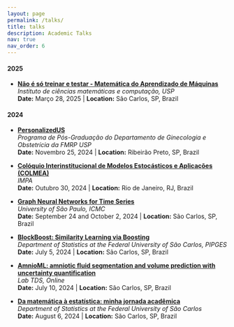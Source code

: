 ```yaml
---
layout: page
permalink: /talks/
title: talks
description: Academic Talks
nav: true
nav_order: 6
---
```

#### 2025
- **[Não é só treinar e testar - Matemática do Aprendizado de Máquinas](/talks/legais2025)**  
  _Instituto de ciências matemáticas e computação, USP_  
  **Date:** Março 28, 2025 | **Location:** São Carlos, SP, Brazil

#### 2024

- **[PersonalizedUS](/talks/personalizedus)**  
  _Programa de Pós-Graduação do Departamento de Ginecologia e Obstetrícia da FMRP USP_  
  **Date:** Novembro 25, 2024 | **Location:** Ribeirão Preto, SP, Brazil

- **[Colóquio Interinstitucional de Modelos Estocásticos e Aplicações (COLMEA)](/talks/colmea2024)**  
  _IMPA_  
  **Date:** Outubro 30, 2024 | **Location:** Rio de Janeiro, RJ, Brazil

- **[Graph Neural Networks for Time Series](/talks/gnn4ts)**  
  _University of São Paulo, ICMC_  
  **Date:** September 24 and October 2, 2024 | **Location:** São Carlos, SP, Brazil

- **[BlockBoost: Similarity Learning via Boosting](/talks/blockboost-pipges)**  
  _Department of Statistics at the Federal University of São Carlos, PIPGES_  
  **Date:** July 5, 2024 | **Location:** São Carlos, SP, Brazil

- **[AmnioML: amniotic fluid segmentation and volume prediction with uncertainty quantification](/talks/amnioml-alek)**  
  _Lab TDS, Online_  
  **Date:** July 10, 2024 | **Location:** São Carlos, SP, Brazil

- **[Da matemática à estatística: minha jornada acadêmica](/talks/intro_estat_cris)**  
  _Department of Statistics at the Federal University of São Carlos_  
  **Date:** August 6, 2024 | **Location:** São Carlos, SP, Brazil
